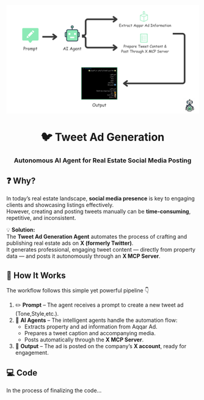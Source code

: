 <div align="center" id="top">
  <img src="Tweet_Ad_Generation_Pipeline.png" width="850" alt="Tweet Ad Generation Pipeline" />
</div>

<div align="center">
  <h1>🐦 Tweet Ad Generation</h1>
  <h3>Autonomous AI Agent for Real Estate Social Media Posting</h3>
</div>


## ❓ Why?
In today’s real estate landscape, **social media presence** is key to engaging clients and showcasing listings effectively.  
However, creating and posting tweets manually can be **time-consuming**, repetitive, and inconsistent.

💡 **Solution:**  
The **Tweet Ad Generation Agent** automates the process of crafting and publishing real estate ads on **X (formerly Twitter)**.  
It generates professional, engaging tweet content — directly from property data — and posts it autonomously through an **X MCP Server**.

## 🧠 How It Works
The workflow follows this simple yet powerful pipeline 👇
1. ✏️ **Prompt** – The agent receives a prompt to create a new tweet ad (Tone,Style,etc.).  
2. 🤖 **AI Agents** – The intelligent agents handle the automation flow:
   - Extracts property and ad information from Aqqar Ad.  
   - Prepares a tweet caption and accompanying media.  
   - Posts automatically through the **X MCP Server**.  
3. 🏡 **Output** – The ad is posted on the company’s **X account**, ready for engagement.

## 💻 Code
In the process of finalizing the code...